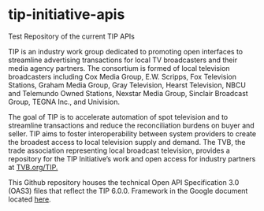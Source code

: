 # tip-initiative-apis
Test Repository of the current TIP APIs

TIP is an industry work group dedicated to promoting open interfaces to
streamline advertising transactions for local TV broadcasters and their media
agency partners. The consortium is formed of local television broadcasters
including Cox Media Group, E.W. Scripps, Fox Television Stations, Graham Media Group, Gray
Television, Hearst Television, NBCU and Telemundo Owned Stations, Nexstar Media
Group, Sinclair Broadcast Group, TEGNA Inc., and Univision.

The goal of TIP is to accelerate automation of spot television and to
streamline transactions and reduce the reconciliation burdens on buyer and
seller. TIP aims to foster interoperability between system providers to create
the broadest access to local television supply and demand. The TVB, the trade
association representing local broadcast television, provides a repository for
the TIP Initiative’s work and open access for industry partners at [TVB.org/TIP.](https://www.tvb.org/category/tip-transaction-standard/)

This Github repository houses the technical Open API Specification 3.0 (OAS3)
files that reflect the TIP 6.0.0. Framework in the Google document located
[here](https://docs.google.com/spreadsheets/d/1QYs8NPAUMG1aRSXl-kyxWBaihCl6Kk8lX1N6QpJzjFM/edit?usp=sharing).
